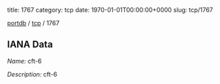 title: 1767
category: tcp
date: 1970-01-01T00:00:00+0000
slug: tcp/1767

[portdb](/) / [tcp](/category/tcp.html) / 1767


## IANA Data

_Name:_ cft-6

_Description:_ cft-6

